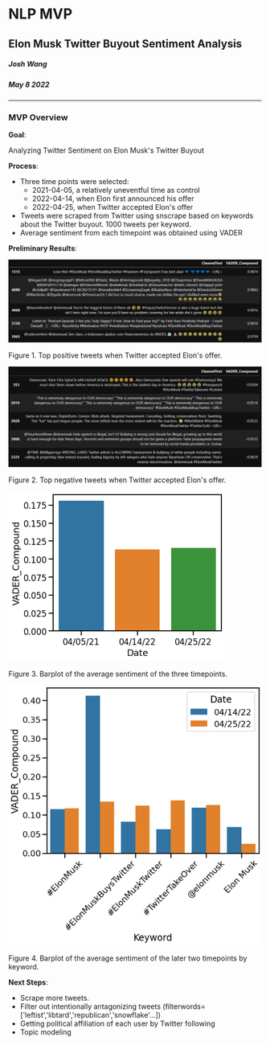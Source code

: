 # NLP MVP
## Elon Musk Twitter Buyout Sentiment Analysis
##### Josh Wang
##### May 8 2022


---
### MVP Overview
**Goal**:

Analyzing Twitter Sentiment on Elon Musk's Twitter Buyout

**Process**:

* Three time points were selected:
	+ 2021-04-05, a relatively uneventful time as control
	+ 2022-04-14, when Elon first announced his offer
	+ 2022-04-25, when Twitter accepted Elon's offer
* Tweets were scraped from Twitter using snscrape based on keywords about the Twitter buyout. 1000 tweets per keyword.
* Average sentiment from each timepoint was obtained using VADER


**Preliminary Results**:

![](./postive_tweets.jpg)

Figure 1. Top positive tweets when Twitter accepted Elon's offer.

![](./negative_tweets.jpg)

Figure 2. Top negative tweets when Twitter accepted Elon's offer.

![](./040521_041422_042522.png)

Figure 3. Barplot of the average sentiment of the three timepoints.

![](./041422_042522.png)

Figure 4. Barplot of the average sentiment of the later two timepoints by keyword.

**Next Steps**:

- Scrape more tweets.
- Filter out intentionally antagonizing tweets (filterwords=['leftist','libtard','republican','snowflake'...])
- Getting political affiliation of each user by Twitter following
- Topic modeling